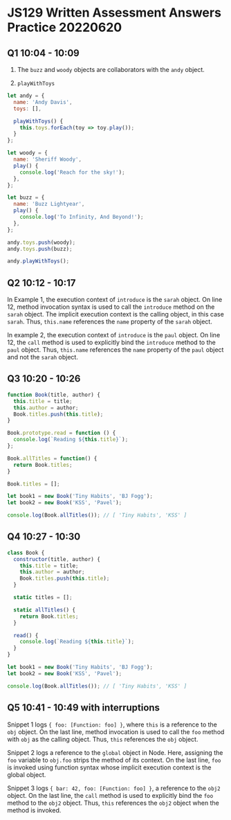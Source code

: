 # JS129 Written Assessment Answers Practice 20220620

## Q1 10:04 - 10:09

1. The `buzz` and `woody` objects are collaborators with the `andy` object.

2. `playWithToys`

```js
let andy = {
  name: 'Andy Davis',
  toys: [],

  playWithToys() {
    this.toys.forEach(toy => toy.play());
  }
};

let woody = {
  name: 'Sheriff Woody',
  play() {
    console.log('Reach for the sky!');
  },
};

let buzz = {
  name: 'Buzz Lightyear',
  play() {
    console.log('To Infinity, And Beyond!');
  },
};

andy.toys.push(woody);
andy.toys.push(buzz);

andy.playWithToys();
```

## Q2 10:12 - 10:17

In Example 1, the execution context of `introduce` is the `sarah` object. On line 12, method invocation syntax is used to call the `introduce` method on the `sarah` object. The implicit execution context is the calling object, in this case `sarah`. Thus, `this.name` references the `name` property of the `sarah` object.

In example 2, the execution context of `introduce` is the `paul` object. On line 12, the `call` method is used to explicitly bind the `introduce` method to the `paul` object. Thus, `this.name` references the `name` property of the `paul` object and not the `sarah` object.

## Q3 10:20 - 10:26

```js
function Book(title, author) {
  this.title = title;
  this.author = author;
  Book.titles.push(this.title);
}

Book.prototype.read = function () {
  console.log(`Reading ${this.title}`);
};

Book.allTitles = function() {
  return Book.titles;
}

Book.titles = [];

let book1 = new Book('Tiny Habits', 'BJ Fogg');
let book2 = new Book('KSS', 'Pavel');

console.log(Book.allTitles()); // [ 'Tiny Habits', 'KSS' ]
```

## Q4 10:27 - 10:30

```js
class Book {
  constructor(title, author) {
    this.title = title;
    this.author = author;
    Book.titles.push(this.title);
  }

  static titles = [];

  static allTitles() {
    return Book.titles;
  }

  read() {
    console.log(`Reading ${this.title}`);
  }
}

let book1 = new Book('Tiny Habits', 'BJ Fogg');
let book2 = new Book('KSS', 'Pavel');

console.log(Book.allTitles()); // [ 'Tiny Habits', 'KSS' ]
```

## Q5 10:41 - 10:49 with interruptions

Snippet 1 logs `{ foo: [Function: foo] }`, where `this` is a reference to the `obj` object. On the last line, method invocation is used to call the `foo` method with `obj` as the calling object. Thus, `this` references the `obj` object.

Snippet 2 logs a reference to the `global` object in Node. Here, assigning the `foo` variable to `obj.foo` strips the method of its context. On the last line, `foo` is invoked using function syntax whose implicit execution context is the global object.

Snippet 3 logs `{ bar: 42, foo: [Function: foo] }`, a reference to the `obj2` object. On the last line, the `call` method is used to explicitly bind the `foo` method to the `obj2` object. Thus, `this` references the `obj2` object when the method is invoked.

